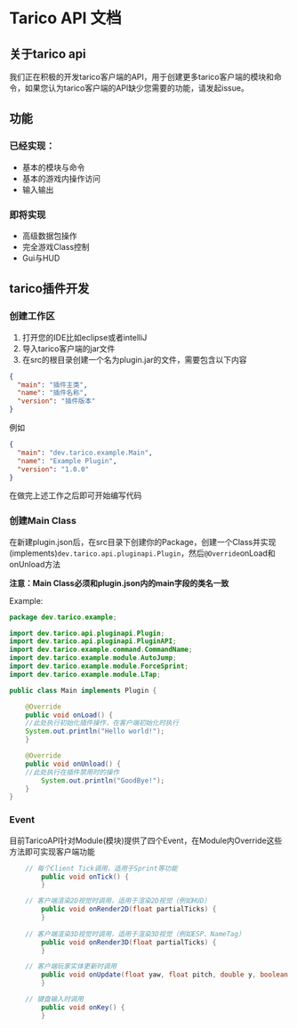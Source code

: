 # Tarico API 文档
## 关于tarico api
我们正在积极的开发tarico客户端的API，用于创建更多tarico客户端的模块和命令，如果您认为tarico客户端的API缺少您需要的功能，请发起issue。

## 功能
### 已经实现：
- 基本的模块与命令
- 基本的游戏内操作访问
- 输入输出

### 即将实现
- 高级数据包操作
- 完全游戏Class控制
- Gui与HUD

## tarico插件开发
### 创建工作区
1. 打开您的IDE比如eclipse或者intelliJ
2. 导入tarico客户端的jar文件
3. 在src的根目录创建一个名为plugin.jar的文件，需要包含以下内容

```json
{
  "main": "插件主类",
  "name": "插件名称",
  "version": "插件版本"
}
```

例如

```json
{
  "main": "dev.tarico.example.Main",
  "name": "Example Plugin",
  "version": "1.0.0"
}
```
在做完上述工作之后即可开始编写代码

### 创建Main Class

在新建plugin.json后，在src目录下创建你的Package，创建一个Class并实现(implements)```dev.tarico.api.pluginapi.Plugin```，然后```@Override```onLoad和onUnload方法

**注意：Main Class必须和plugin.json内的main字段的类名一致**

Example:
```java
package dev.tarico.example;

import dev.tarico.api.pluginapi.Plugin;
import dev.tarico.api.pluginapi.PluginAPI;
import dev.tarico.example.command.CommandName;
import dev.tarico.example.module.AutoJump;
import dev.tarico.example.module.ForceSprint;
import dev.tarico.example.module.LTap;

public class Main implements Plugin {

    @Override
    public void onLoad() {
	//此处执行初始化插件操作，在客户端初始化时执行
	System.out.println("Hello world!");
    }

    @Override
    public void onUnload() {
	//此处执行在插件禁用时的操作
        System.out.println("GoodBye!");
    }
}
```

### Event
目前TaricoAPI针对Module(模块)提供了四个Event，在Module内Override这些方法即可实现客户端功能
```java
	// 每个Client Tick调用，适用于Sprint等功能
    	public void onTick() {
    	}

	// 客户端渲染2D视觉时调用，适用于渲染2D视觉（例如HUD）
    	public void onRender2D(float partialTicks) {
    	}
	
	// 客户端渲染3D视觉时调用，适用于渲染3D视觉（例如ESP、NameTag）
    	public void onRender3D(float partialTicks) {
    	}

	// 客户端玩家实体更新时调用
    	public void onUpdate(float yaw, float pitch, double y, boolean onGround) {
    	}

	// 键盘输入时调用
    	public void onKey() {
    	}
```
